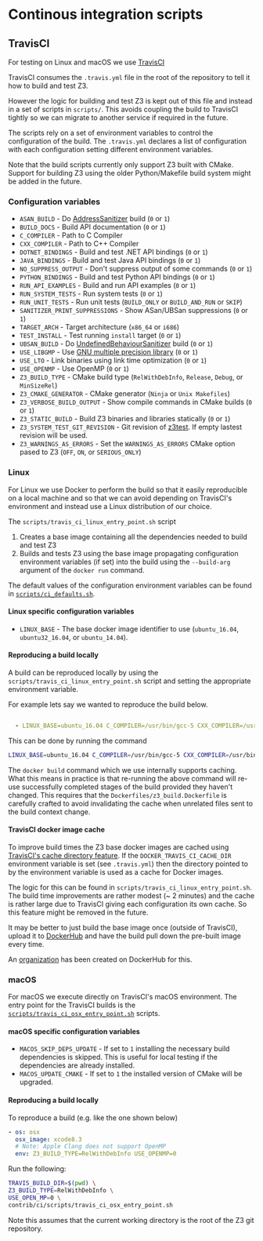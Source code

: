 # Continous integration scripts

## TravisCI

For testing on Linux and macOS we use [TravisCI](https://travis-ci.org/)

TravisCI consumes the `.travis.yml` file in the root of the repository
to tell it how to build and test Z3.

However the logic for building and test Z3 is kept out of this file
and instead in a set of scripts in `scripts/`. This avoids
coupling the build to TravisCI tightly so we can migrate to another
service if required in the future.

The scripts rely on a set of environment variables to control the configuration
of the build. The `.travis.yml` declares a list of configuration with each
configuration setting different environment variables.

Note that the build scripts currently only support Z3 built with CMake. Support
for building Z3 using the older Python/Makefile build system might be added in
the future.

### Configuration variables

* `ASAN_BUILD` - Do [AddressSanitizer](https://github.com/google/sanitizers/wiki/AddressSanitizer) build (`0` or `1`)
* `BUILD_DOCS` - Build API documentation (`0` or `1`)
* `C_COMPILER` - Path to C Compiler
* `CXX_COMPILER` - Path to C++ Compiler
* `DOTNET_BINDINGS` - Build and test .NET API bindings (`0` or `1`)
* `JAVA_BINDINGS` - Build and test Java API bindings (`0` or `1`)
* `NO_SUPPRESS_OUTPUT` - Don't suppress output of some commands (`0` or `1`)
* `PYTHON_BINDINGS` - Build and test Python API bindings (`0` or `1`)
* `RUN_API_EXAMPLES` - Build and run API examples (`0` or `1`)
* `RUN_SYSTEM_TESTS` - Run system tests (`0` or `1`)
* `RUN_UNIT_TESTS` - Run unit tests (`BUILD_ONLY` or `BUILD_AND_RUN` or `SKIP`)
* `SANITIZER_PRINT_SUPPRESSIONS` - Show ASan/UBSan suppressions (`0` or `1`)
* `TARGET_ARCH` - Target architecture (`x86_64` or `i686`)
* `TEST_INSTALL` - Test running `install` target (`0` or `1`)
* `UBSAN_BUILD` - Do [UndefinedBehaviourSanitizer](https://clang.llvm.org/docs/UndefinedBehaviorSanitizer.html) build (`0` or `1`)
* `USE_LIBGMP` - Use [GNU multiple precision library](https://gmplib.org/) (`0` or `1`)
* `USE_LTO` - Link binaries using link time optimization (`0` or `1`)
* `USE_OPENMP` - Use OpenMP (`0` or `1`)
* `Z3_BUILD_TYPE` - CMake build type (`RelWithDebInfo`, `Release`, `Debug`, or `MinSizeRel`)
* `Z3_CMAKE_GENERATOR` - CMake generator (`Ninja` or `Unix Makefiles`)
* `Z3_VERBOSE_BUILD_OUTPUT` - Show compile commands in CMake builds (`0` or `1`)
* `Z3_STATIC_BUILD` - Build Z3 binaries and libraries statically (`0` or `1`)
* `Z3_SYSTEM_TEST_GIT_REVISION` - Git revision of [z3test](https://github.com/Z3Prover/z3test). If empty lastest revision will be used.
* `Z3_WARNINGS_AS_ERRORS` - Set the `WARNINGS_AS_ERRORS` CMake option pased to Z3 (`OFF`, `ON`, or `SERIOUS_ONLY`)

### Linux

For Linux we use Docker to perform the build so that it easily reproducible
on a local machine and so that we can avoid depending on TravisCI's environment
and instead use a Linux distribution of our choice.

The `scripts/travis_ci_linux_entry_point.sh` script

1. Creates a base image containing all the dependencies needed to build and test Z3
2. Builds and tests Z3 using the base image propagating configuration environment
   variables (if set) into the build using the `--build-arg` argument of the `docker run`
   command.

The default values of the configuration environment variables
can be found in
[`scripts/ci_defaults.sh`](scripts/ci_defaults.sh).

#### Linux specific configuration variables

* `LINUX_BASE` - The base docker image identifier to use (`ubuntu_16.04`, `ubuntu32_16.04`, or `ubuntu_14.04`).

#### Reproducing a build locally

A build can be reproduced locally by using the
`scripts/travis_ci_linux_entry_point.sh` script and setting the appropriate
environment variable.

For example lets say we wanted to reproduce the build below.

```yaml

  - LINUX_BASE=ubuntu_16.04 C_COMPILER=/usr/bin/gcc-5 CXX_COMPILER=/usr/bin/g++-5 TARGET_ARCH=x86_64 Z3_BUILD_TYPE=RelWithDebInfo
```

This can be done by running the command

```bash
LINUX_BASE=ubuntu_16.04 C_COMPILER=/usr/bin/gcc-5 CXX_COMPILER=/usr/bin/g++-5 TARGET_ARCH=x86_64 Z3_BUILD_TYPE=RelWithDebInfo scripts/travis_ci_linux_entry_point.sh
```

The `docker build` command which we use internally supports caching. What this
means in practice is that re-running the above command will re-use successfully
completed stages of the build provided they haven't changed. This requires that
the `Dockerfiles/z3_build.Dockerfile` is carefully crafted to avoid invalidating
the cache when unrelated files sent to the build context change.

#### TravisCI docker image cache

To improve build times the Z3 base docker images are cached using
[TravisCI's cache directory feature](https://docs.travis-ci.com/user/caching).
If the `DOCKER_TRAVIS_CI_CACHE_DIR` environment variable is set (see `.travis.yml`)
then the directory pointed to by the environment variable is used as a cache
for Docker images.

The logic for this can be found in `scripts/travis_ci_linux_entry_point.sh`.
The build time improvements are rather modest (~ 2 minutes) and the cache is
rather large due to TravisCI giving each configuration its own cache. So this
feature might be removed in the future.

It may be better to just build the base image once (outside of TravisCI), upload
it to [DockerHub](https://hub.docker.com/) and have the build pull down the pre-built
image every time.

An [organization](https://hub.docker.com/u/z3prover/) has been created on
DockerHub for this.

### macOS

For macOS we execute directly on TravisCI's macOS environment.  The entry point
for the TravisCI builds is the
[`scripts/travis_ci_osx_entry_point.sh`](scripts/travis_ci_osx_entry_point.sh)
scripts.

#### macOS specific configuration variables

* `MACOS_SKIP_DEPS_UPDATE` - If set to `1` installing the necessary build dependencies
  is skipped. This is useful for local testing if the dependencies are already installed.
* `MACOS_UPDATE_CMAKE` - If set to `1` the installed version of CMake will be upgraded.

#### Reproducing a build locally

To reproduce a build (e.g. like the one shown below)

```yaml
- os: osx
  osx_image: xcode8.3
  # Note: Apple Clang does not support OpenMP
  env: Z3_BUILD_TYPE=RelWithDebInfo USE_OPENMP=0
```

Run the following:

```bash
TRAVIS_BUILD_DIR=$(pwd) \
Z3_BUILD_TYPE=RelWithDebInfo \
USE_OPEN_MP=0 \
contrib/ci/scripts/travis_ci_osx_entry_point.sh
```

Note this assumes that the current working directory is the root of the Z3
git repository.
